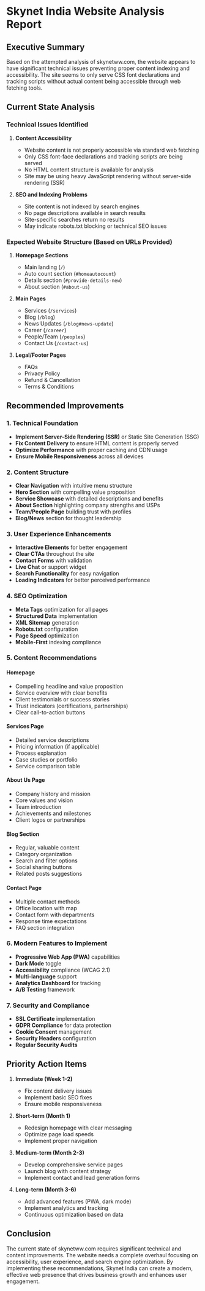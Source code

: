 # Skynet India Website Analysis Report

## Executive Summary

Based on the attempted analysis of skynetww.com, the website appears to have significant technical issues preventing proper content indexing and accessibility. The site seems to only serve CSS font declarations and tracking scripts without actual content being accessible through web fetching tools.

## Current State Analysis

### Technical Issues Identified

1. **Content Accessibility**
   - Website content is not properly accessible via standard web fetching
   - Only CSS font-face declarations and tracking scripts are being served
   - No HTML content structure is available for analysis
   - Site may be using heavy JavaScript rendering without server-side rendering (SSR)

2. **SEO and Indexing Problems**
   - Site content is not indexed by search engines
   - No page descriptions available in search results
   - Site-specific searches return no results
   - May indicate robots.txt blocking or technical SEO issues

### Expected Website Structure (Based on URLs Provided)

1. **Homepage Sections**
   - Main landing (`/`)
   - Auto count section (`#homeautocount`)
   - Details section (`#provide-details-new`)
   - About section (`#about-us`)

2. **Main Pages**
   - Services (`/services`)
   - Blog (`/blog`)
   - News Updates (`/blog#news-update`)
   - Career (`/career`)
   - People/Team (`/peoples`)
   - Contact Us (`/contact-us`)

3. **Legal/Footer Pages**
   - FAQs
   - Privacy Policy
   - Refund & Cancellation
   - Terms & Conditions

## Recommended Improvements

### 1. Technical Foundation
- **Implement Server-Side Rendering (SSR)** or Static Site Generation (SSG)
- **Fix Content Delivery** to ensure HTML content is properly served
- **Optimize Performance** with proper caching and CDN usage
- **Ensure Mobile Responsiveness** across all devices

### 2. Content Structure
- **Clear Navigation** with intuitive menu structure
- **Hero Section** with compelling value proposition
- **Service Showcase** with detailed descriptions and benefits
- **About Section** highlighting company strengths and USPs
- **Team/People Page** building trust with profiles
- **Blog/News** section for thought leadership

### 3. User Experience Enhancements
- **Interactive Elements** for better engagement
- **Clear CTAs** throughout the site
- **Contact Forms** with validation
- **Live Chat** or support widget
- **Search Functionality** for easy navigation
- **Loading Indicators** for better perceived performance

### 4. SEO Optimization
- **Meta Tags** optimization for all pages
- **Structured Data** implementation
- **XML Sitemap** generation
- **Robots.txt** configuration
- **Page Speed** optimization
- **Mobile-First** indexing compliance

### 5. Content Recommendations

#### Homepage
- Compelling headline and value proposition
- Service overview with clear benefits
- Client testimonials or success stories
- Trust indicators (certifications, partnerships)
- Clear call-to-action buttons

#### Services Page
- Detailed service descriptions
- Pricing information (if applicable)
- Process explanation
- Case studies or portfolio
- Service comparison table

#### About Us Page
- Company history and mission
- Core values and vision
- Team introduction
- Achievements and milestones
- Client logos or partnerships

#### Blog Section
- Regular, valuable content
- Category organization
- Search and filter options
- Social sharing buttons
- Related posts suggestions

#### Contact Page
- Multiple contact methods
- Office location with map
- Contact form with departments
- Response time expectations
- FAQ section integration

### 6. Modern Features to Implement
- **Progressive Web App (PWA)** capabilities
- **Dark Mode** toggle
- **Accessibility** compliance (WCAG 2.1)
- **Multi-language** support
- **Analytics Dashboard** for tracking
- **A/B Testing** framework

### 7. Security and Compliance
- **SSL Certificate** implementation
- **GDPR Compliance** for data protection
- **Cookie Consent** management
- **Security Headers** configuration
- **Regular Security Audits**

## Priority Action Items

1. **Immediate (Week 1-2)**
   - Fix content delivery issues
   - Implement basic SEO fixes
   - Ensure mobile responsiveness

2. **Short-term (Month 1)**
   - Redesign homepage with clear messaging
   - Optimize page load speeds
   - Implement proper navigation

3. **Medium-term (Month 2-3)**
   - Develop comprehensive service pages
   - Launch blog with content strategy
   - Implement contact and lead generation forms

4. **Long-term (Month 3-6)**
   - Add advanced features (PWA, dark mode)
   - Implement analytics and tracking
   - Continuous optimization based on data

## Conclusion

The current state of skynetww.com requires significant technical and content improvements. The website needs a complete overhaul focusing on accessibility, user experience, and search engine optimization. By implementing these recommendations, Skynet India can create a modern, effective web presence that drives business growth and enhances user engagement.